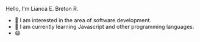 Hello, I'm Lianca E. Breton R.
- 👀 I am interested in the area of ​​software development.
- 🌱 I am currently learning Javascript and other programming languages. 
- 😄

<!---
BretonL/BretonL is a ✨ special ✨ repository because its `README.md` (this file) appears on your GitHub profile.
You can click the Preview link to take a look at your changes.
--->

